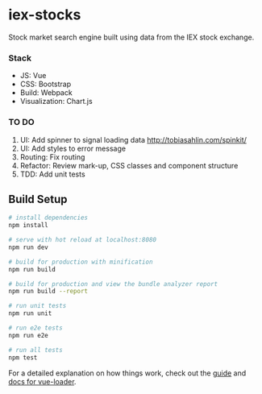 # iex-stocks
Stock market search engine built using data from the IEX stock exchange.

### Stack
- JS: Vue
- CSS: Bootstrap
- Build: Webpack
- Visualization: Chart.js

### TO DO
1. UI: Add spinner to signal loading data http://tobiasahlin.com/spinkit/
2. UI: Add styles to error message 
3. Routing: Fix routing
4. Refactor: Review mark-up, CSS classes and component structure
5. TDD: Add unit tests

## Build Setup

``` bash
# install dependencies
npm install

# serve with hot reload at localhost:8080
npm run dev

# build for production with minification
npm run build

# build for production and view the bundle analyzer report
npm run build --report

# run unit tests
npm run unit

# run e2e tests
npm run e2e

# run all tests
npm test
```

For a detailed explanation on how things work, check out the [guide](http://vuejs-templates.github.io/webpack/) and [docs for vue-loader](http://vuejs.github.io/vue-loader).
